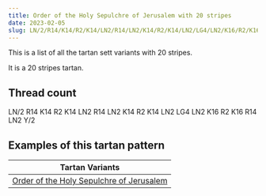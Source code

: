 ```yaml
---
title: Order of the Holy Sepulchre of Jerusalem with 20 stripes
date: 2023-02-05
slug: LN/2/R14/K14/R2/K14/LN2/R14/LN2/K14/R2/K14/LN2/LG4/LN2/K16/R2/K16/R14/LN2/Y/2
---
```

This is a list of all the tartan sett variants with 20 stripes.

It is a 20 stripes tartan.


## Thread count
LN/2 R14 K14 R2 K14 LN2 R14 LN2 K14 R2 K14 LN2 LG4 LN2 K16 R2 K16 R14 LN2 Y/2

## Examples of this tartan pattern

| Tartan Variants |
|---------------|
| [Order of the Holy Sepulchre of Jerusalem](/variants/ln/2/r14/k14/r2/k14/ln2/r14/ln2/k14/r2/k14/ln2/lg4/ln2/k16/r2/k16/r14/ln2/y/2-k000000-lg908000-lne0e0e0-rc00000-yf0c000)||
